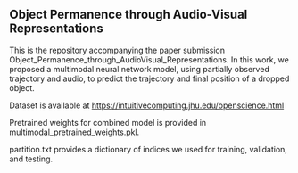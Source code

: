 ## Object Permanence through Audio-Visual Representations

This is the repository accompanying the paper submission Object_Permanence_through_AudioVisual_Representations. In this work, we proposed a multimodal neural network model, using partially observed trajectory and audio, to predict the trajectory and final position of a dropped object.

Dataset is available at https://intuitivecomputing.jhu.edu/openscience.html

Pretrained weights for combined model is provided in multimodal_pretrained_weights.pkl.

partition.txt provides a dictionary of indices we used for training, validation, and testing.
